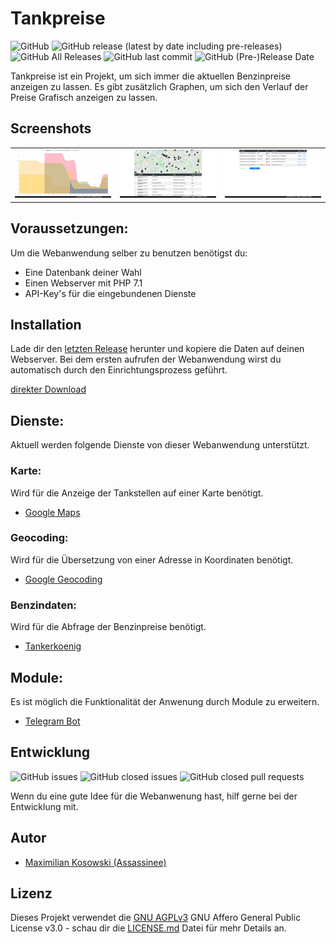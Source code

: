 # Tankpreise

![GitHub](https://img.shields.io/github/license/Assassinee/Tankpreise)
![GitHub release (latest by date including pre-releases)](https://img.shields.io/github/v/release/Assassinee/Tankpreise?include_prereleases)
![GitHub All Releases](https://img.shields.io/github/downloads/Assassinee/Tankpreise/total)
![GitHub last commit](https://img.shields.io/github/last-commit/Assassinee/Tankpreise)
![GitHub (Pre-)Release Date](https://img.shields.io/github/release-date-pre/Assassinee/Tankpreise)

Tankpreise ist ein Projekt, um sich immer die aktuellen Benzinpreise anzeigen zu lassen. Es gibt zusätzlich Graphen, um sich den Verlauf der Preise Grafisch anzeigen zu lassen.

## Screenshots
<table>
    <tr>
        <td>
            <img alt="Diagramm" src="Screenshots/Diagramm.png">
        </td>
        <td>
            <img alt="Tankstellensuche" src="Screenshots/Tankstellensuche.png">
        </td>
        <td>
            <img alt="Einstellungen" src="Screenshots/Einstellungen.png">
        </td>
    </tr>
</table>

## Voraussetzungen:
Um die Webanwendung selber zu benutzen benötigst du:

- Eine Datenbank deiner Wahl
- Einen Webserver mit PHP 7.1
- API-Key's für die eingebundenen Dienste

## Installation
Lade dir den [letzten Release](https://github.com/Assassinee/Tankpreise/releases/latest) herunter und kopiere die Daten auf deinen Webserver. Bei dem ersten aufrufen der Webanwendung wirst du automatisch durch den Einrichtungsprozess  geführt.

[direkter Download](https://github.com/Assassinee/Tankpreise/releases/latest/download/asset-name.zip)

## Dienste:
Aktuell werden folgende Dienste von dieser Webanwendung unterstützt.

### Karte:
Wird für die Anzeige der Tankstellen auf einer Karte benötigt.
- [Google Maps](https://developers.google.com/maps/documentation/javascript/tutorial?hl=de)

### Geocoding:
Wird für die Übersetzung von einer Adresse in Koordinaten benötigt.
- [Google Geocoding](https://developers.google.com/maps/documentation/geocoding/start)

### Benzindaten:
Wird für die Abfrage der Benzinpreise benötigt.
- [Tankerkoenig](https://creativecommons.tankerkoenig.de/)

## Module:
Es ist möglich die Funktionalität der Anwenung durch Module zu erweitern.
- [Telegram Bot](TELEGRAM.md)

## Entwicklung
![GitHub issues](https://img.shields.io/github/issues/Assassinee/Tankpreise)
![GitHub closed issues](https://img.shields.io/github/issues-closed/Assassinee/Tankpreise)
![GitHub closed pull requests](https://img.shields.io/github/issues-pr-closed/Assassinee/Tankpreise)

Wenn du eine gute Idee für die Webanwenung hast, hilf gerne bei der Entwicklung mit.

## Autor
- [Maximilian Kosowski (Assassinee)](https://github.com/Assassinee)

## Lizenz
Dieses Projekt verwendet die [GNU AGPLv3](LICENSE) GNU Affero General Public License v3.0 - schau dir die [LICENSE.md](LICENSE) Datei für mehr Details an.
